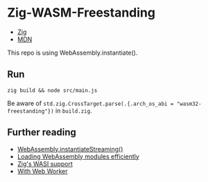 # Zig-WASM-Freestanding

- [Zig](https://ziglang.org/documentation/master/#WebAssembly)
- [MDN](https://developer.mozilla.org/ko/docs/Web/JavaScript/Reference/Global_Objects/WebAssembly/instantiate)

This repo is using WebAssembly.instantiate().

## Run
```shell
zig build && node src/main.js
```

Be aware of `std.zig.CrossTarget.parse(.{.arch_os_abi = "wasm32-freestanding"})` in `build.zig`.

## Further reading
- [WebAssembly.instantiateStreaming()](https://developer.mozilla.org/ko/docs/Web/JavaScript/Reference/Global_Objects/WebAssembly/instantiateStreaming)
- [Loading WebAssembly modules efficiently](https://developers.google.com/web/updates/2018/04/loading-wasm)
- [Zig's WASI support](https://ziglang.org/documentation/master/#toc-WASI)
- [With Web Worker](https://developer.mozilla.org/ko/docs/Web/JavaScript/Reference/Global_Objects/WebAssembly/instantiate#second_overload_example)
